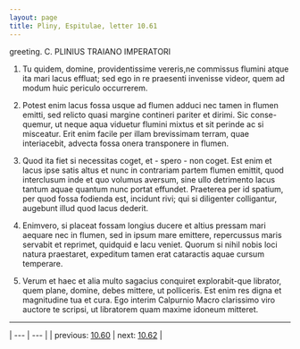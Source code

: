 ```yaml
---
layout: page
title: Pliny, Espitulae, letter 10.61
---
```


greeting. C. PLINIUS TRAIANO IMPERATORI



1. Tu quidem, domine, providentissime vereris,ne commissus flumini atque ita mari lacus effluat; sed ego in re praesenti invenisse videor, quem ad modum huic periculo occurrerem.



2. Potest enim lacus fossa usque ad flumen adduci nec tamen in flumen emitti, sed relicto quasi margine contineri pariter et dirimi. Sic conse-quemur, ut neque aqua viduetur flumini mixtus et sit perinde ac si misceatur. Erit enim facile per illam brevissimam terram, quae interiacebit, advecta fossa onera transponere in flumen.



3. Quod ita fiet si necessitas coget, et - spero - non coget. Est enim et lacus ipse satis altus et nunc in contrariam partem flumen emittit, quod interclusum inde et quo volumus aversum, sine ullo detrimento lacus tantum aquae quantum nunc portat effundet. Praeterea per id spatium, per quod fossa fodienda est, incidunt rivi; qui si diligenter colligantur, augebunt illud quod lacus dederit.



4. Enimvero, si placeat fossam longius ducere et altius pressam mari aequare nec in flumen, sed in ipsum mare emittere, repercussus maris servabit et reprimet, quidquid e lacu veniet. Quorum si nihil nobis loci natura praestaret, expeditum tamen erat cataractis aquae cursum temperare.



5. Verum et haec et alia multo sagacius conquiret explorabit-que librator, quem plane, domine, debes mittere, ut polliceris. Est enim res digna et magnitudine tua et cura. Ego interim Calpurnio Macro clarissimo viro auctore te scripsi, ut libratorem quam maxime idoneum mitteret.



---

| --- | --- |
| previous: [10.60](../10.60/) | next: [10.62](../10.62/) |
